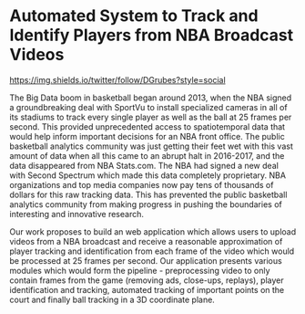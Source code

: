 # Automated System to Track and Identify Players from NBA Broadcast Videos

https://img.shields.io/twitter/follow/DGrubes?style=social

The Big Data boom in basketball began around 2013, when the NBA signed a groundbreaking deal with SportVu to install specialized cameras in all of its stadiums to track every single player as well as the ball at 25 frames per second. This provided unprecedented access to spatiotemporal data that would help inform important decisions for an NBA front office. The public basketball analytics community was just getting their feet wet with this vast amount of data when all this came to an abrupt halt in 2016-2017, and the data disappeared from NBA Stats.com. The NBA had signed a new deal with Second Spectrum which made this data completely proprietary. NBA organizations and top media companies now pay tens of thousands of dollars for this raw tracking data. This has prevented the public basketball analytics community from making progress in pushing the boundaries of interesting and innovative research. 

Our work proposes to build an web application which allows users to upload videos from a NBA broadcast and receive a reasonable approximation of player tracking and identification from each frame of the video which would be processed at 25 frames per second. Our application presents various modules which would form the pipeline - preprocessing video to only contain frames from the game (removing ads, close-ups, replays), player identification and tracking, automated tracking of important points on the court and finally ball tracking in a 3D coordinate plane. 

